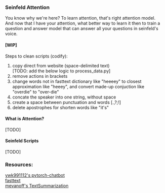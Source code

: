 ### Seinfeld Attention

You know why we're here? To learn attention, that's right attention model. And now that I have your attention, what better way to learn it then to train a question and answer model that can answer all your questions in seinfeld's voice.


#### [WIP]
Steps to clean scripts (codify):  
1) copy direct from website (space-delimited text)  
[TODO: add the below logic to process_data.py]
2) remove actions in brackets  
3) change words not in fasttext dictionary like "heeeey" to closest approximation like "heeey", and convert made-up conjuction like "overdie" to "over-die"  
4) concate the speaker into one string, without space  
5) create a space between punctuation and words [.,?;!]  
6) delete apostrophes for shorten words like "it's"


#### What is Attention?
[TODO]

#### Seinfeld Scripts
[TODO]


### Resources:
[ywk991112's pytorch-chatbot](https://github.com/ywk991112/pytorch-chatbot)  
[fasttext](https://fasttext.cc/docs/en/faqs.html)  
[mevanoff's TextSummarization](https://github.com/mevanoff24/TextSummarization)  
